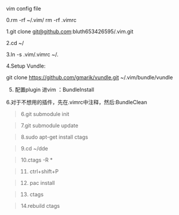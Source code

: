 vim config file

0.rm -rf ~/.vim/
  rm -rf .vimrc

1.git clone  git@github.com:bluth653426595/.vim.git

2.cd ~/

3.ln -s .vim/.vimrc ~/.

4.Setup Vundle:

   git clone https://github.com/gmarik/vundle.git ~/.vim/bundle/vundle
   
5. 配置plugin
   进vim
   ：BundleInstall

6.对于不想用的插件，先在.vimrc中注释，然后:BundleClean

> 6.git submodule init

> 7.git submodule update

> 8.sudo apt-get install ctags

> 9.cd ~/dde

> 10.ctags -R *

> 11. ctrl+shift+P 

> 12. pac install 

> 13. ctags

> 14.rebuild ctags
